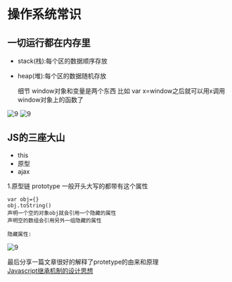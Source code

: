 # 操作系统常识

## 一切运行都在内存里

* stack(栈):每个区的数据顺序存放
* heap(堆):每个区的数据随机存放

    细节
    window对象和变量是两个东西
    比如 var x=window之后就可以用x调用window对象上的函数了
 
![9](./photo/内存图.png) 
![9](./photo/抽象内存图.png) 
## JS的三座大山
* this
* 原型
* ajax

1.原型链 prototype
一般开头大写的都带有这个属性

    var obj={}
    obj.toString()
    声明一个空的对象obj就会引用一个隐藏的属性
    声明空的数组会引用另外一组隐藏的属性

    隐藏属性:
![9](./photo/prototype.png) 

最后分享一篇文章很好的解释了protetype的由来和原理</br>
[Javascript继承机制的设计思想](http://www.ruanyifeng.com/blog/2011/06/designing_ideas_of_inheritance_mechanism_in_javascript.html)


